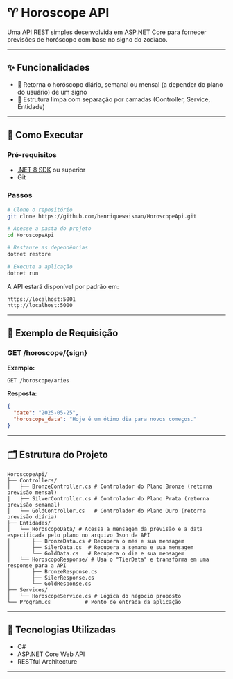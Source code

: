 # ♈ Horoscope API

Uma API REST simples desenvolvida em ASP.NET Core para fornecer previsões de horóscopo com base no signo do zodíaco.

---

## ✨ Funcionalidades

- 📅 Retorna o horóscopo diário, semanal ou mensal (a depender do plano do usuário) de um signo
- 🔀 Estrutura limpa com separação por camadas (Controller, Service, Entidade)

---

## 🚀 Como Executar

### Pré-requisitos

- [.NET 8 SDK](https://dotnet.microsoft.com/download) ou superior
- Git

### Passos

```bash
# Clone o repositório
git clone https://github.com/henriquewaisman/HoroscopeApi.git

# Acesse a pasta do projeto
cd HoroscopeApi

# Restaure as dependências
dotnet restore

# Execute a aplicação
dotnet run
```

A API estará disponível por padrão em:

```
https://localhost:5001
http://localhost:5000
```

---

## 📌 Exemplo de Requisição

### GET /horoscope/{sign}

**Exemplo:**

```
GET /horoscope/aries
```

**Resposta:**

```json
{
  "date": "2025-05-25",
  "horoscope_data": "Hoje é um ótimo dia para novos começos."
}
```

---

## 🗂️ Estrutura do Projeto

```
HoroscopeApi/
├── Controllers/        
│   ├── BronzeController.cs # Controlador do Plano Bronze (retorna previsão mensal)
│   ├── SilverController.cs # Controlador do Plano Prata (retorna previsão semanal)
│   └── GoldController.cs   # Controlador do Plano Ouro (retorna previsão diária)
├── Entidades/           
│   └── HoroscopoData/ # Acessa a mensagem da previsão e a data especificada pelo plano no arquivo Json da API
│       ├── BronzeData.cs # Recupera o mês e sua mensagem
│       ├── SilerData.cs  # Recupera a semana e sua mensagem
│       └── GoldData.cs   # Recupera o dia e sua mensagem
│   └── HoroscopoResponse/ # Usa o "TierData" e transforma em uma response para a API
│       ├── BronzeResponse.cs
│       ├── SilerResponse.cs
│       └── GoldResponse.cs
├── Services/           
│   └── HoroscopeService.cs # Lógica do négocio proposto
└── Program.cs           # Ponto de entrada da aplicação

```

---

## 🧠 Tecnologias Utilizadas

- C#
- ASP.NET Core Web API
- RESTful Architecture

---
